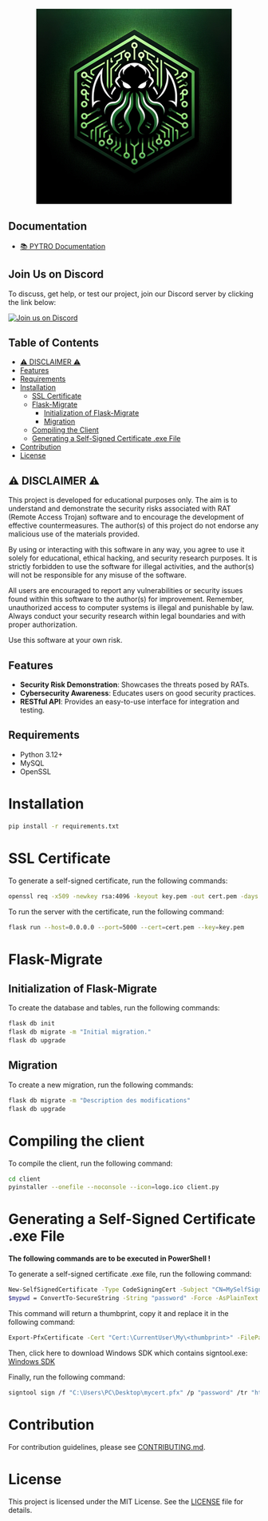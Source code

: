<p align="center">
  <img src="logo.png" alt="PYTRO logo"/>
</p>

## Documentation

- [📚 PYTRO Documentation](https://your-username.github.io/your-repo)

## Join Us on Discord

To discuss, get help, or test our project, join our Discord server by clicking the link below:

<a href="https://discord.gg/N3uUpTrtNR">
  <img src="https://img.shields.io/badge/Join%20us%20on-Discord-7289da?style=for-the-badge&logo=discord&logoColor=white" alt="Join us on Discord"/>
</a>

## Table of Contents

- [⚠️ DISCLAIMER ⚠️](#-disclaimer-)
- [Features](#features)
- [Requirements](#requirements)
- [Installation](#installation)
    - [SSL Certificate](#ssl-certificate)
    - [Flask-Migrate](#flask-migrate)
        - [Initialization of Flask-Migrate](#initialization-of-flask-migrate)
        - [Migration](#migration)
    - [Compiling the Client](#compiling-the-client)
    - [Generating a Self-Signed Certificate .exe File](#generating-a-self-signed-certificate-exe-file)
- [Contribution](#contribution)
- [License](#license)

## ⚠️ DISCLAIMER ⚠️

This project is developed for educational purposes only. The aim is to understand and demonstrate the security risks
associated with RAT (Remote Access Trojan) software and to encourage the development of effective countermeasures. The
author(s) of this project do not endorse any malicious use of the materials provided.

By using or interacting with this software in any way, you agree to use it solely for educational, ethical hacking, and
security research purposes. It is strictly forbidden to use the software for illegal activities, and the author(s) will
not be responsible for any misuse of the software.

All users are encouraged to report any vulnerabilities or security issues found within this software to the author(s)
for improvement. Remember, unauthorized access to computer systems is illegal and punishable by law. Always conduct your
security research within legal boundaries and with proper authorization.

Use this software at your own risk.

## Features

- **Security Risk Demonstration**: Showcases the threats posed by RATs.
- **Cybersecurity Awareness**: Educates users on good security practices.
- **RESTful API**: Provides an easy-to-use interface for integration and testing.

## Requirements

- Python 3.12+
- MySQL
- OpenSSL

# Installation

```bash
pip install -r requirements.txt
```

# SSL Certificate

To generate a self-signed certificate, run the following commands:

```bash
openssl req -x509 -newkey rsa:4096 -keyout key.pem -out cert.pem -days 365 -nodes
```

To run the server with the certificate, run the following command:

```bash
flask run --host=0.0.0.0 --port=5000 --cert=cert.pem --key=key.pem
```

# Flask-Migrate

## Initialization of Flask-Migrate

To create the database and tables, run the following commands:

```bash
flask db init
flask db migrate -m "Initial migration."
flask db upgrade
```

## Migration

To create a new migration, run the following commands:

```bash
flask db migrate -m "Description des modifications"
flask db upgrade
```

# Compiling the client

To compile the client, run the following command:

```bash
cd client
pyinstaller --onefile --noconsole --icon=logo.ico client.py
```

# Generating a Self-Signed Certificate .exe File

**The following commands are to be executed in PowerShell !**

To generate a self-signed certificate .exe file, run the following command:

```bash
New-SelfSignedCertificate -Type CodeSigningCert -Subject "CN=MySelfSignedCert" -KeySpec Signature -CertStoreLocation "Cert:\CurrentUser\My"
$mypwd = ConvertTo-SecureString -String "password" -Force -AsPlainText
```

This command will return a thumbprint, copy it and replace it in the following command:

```bash
Export-PfxCertificate -Cert "Cert:\CurrentUser\My\<thumbprint>" -FilePath "C:\Users\PC\Desktop\mycert.pfx" -Password $mypwd
```

Then, click here to download Windows SDK which contains signtool.exe: [Windows SDK](https://go.microsoft.com/fwlink/?linkid=2250105)

Finally, run the following command:

```bash
signtool sign /f "C:\Users\PC\Desktop\mycert.pfx" /p "password" /tr "http://timestamp.digicert.com" /td SHA256 /fd SHA256 /v "C:\path\to\client.exe"
```

# Contribution
For contribution guidelines, please see [CONTRIBUTING.md](https://github.com/Danette10/PYTRO-api/blob/develop/.github/CONTRIBUTING.md).

# License
This project is licensed under the MIT License. See the [LICENSE](LICENSE) file for details.
